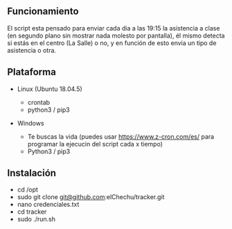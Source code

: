 Funcionamiento
--------------
El script esta pensado para enviar cada dia a las 19:15 la asistencia a clase (en segundo plano sin mostrar nada molesto por pantalla), él mismo detecta si estás en el centro (La Salle) o no, y en función de esto envia un tipo de asistencia o otra.


Plataforma
------------
- Linux (Ubuntu 18.04.5)
  - crontab
  - python3 / pip3


- Windows
  - Te buscas la vida (puedes usar https://www.z-cron.com/es/ para programar la ejecucin del script cada x tiempo)
  - Python3 / pip3


Instalación
------------
 - cd /opt
 - sudo git clone git@github.com:elChechu/tracker.git
 - nano credenciales.txt
 - cd tracker
 - sudo ./run.sh
